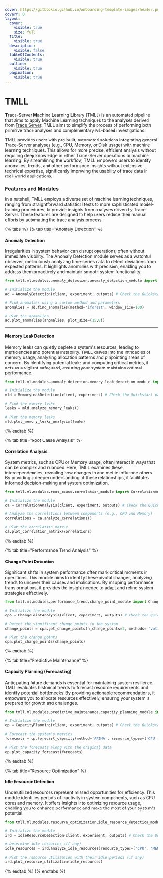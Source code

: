 ```yaml
---
cover: https://gitbookio.github.io/onboarding-template-images/header.png
coverY: 0
layout:
  cover:
    visible: true
    size: full
  title:
    visible: true
  description:
    visible: false
  tableOfContents:
    visible: true
  outline:
    visible: true
  pagination:
    visible: true
---
```


# TMLL

**T**race-Server **M**achine **L**earning **L**ibrary (TMLL) is an automated pipeline that aims to apply Machine Learning techniques to the analyses derived from [Trace Server](https://github.com/eclipse-cdt-cloud/trace-server-protocol). TMLL aims to simplify the process of performing both primitive trace analyses and complementary ML-based investigations.

TMLL provides users with pre-built, automated solutions integrating general Trace-Server analyses (e.g., CPU, Memory, or Disk usage) with machine learning techniques. This allows for more precise, efficient analysis without requiring deep knowledge in either Trace-Server operations or machine learning. By streamlining the workflow, TMLL empowers users to identify anomalies, trends, and other performance insights without extensive technical expertise, significantly improving the usability of trace data in real-world applications.

### Features and Modules

In a nutshell, TMLL employs a diverse set of machine learning techniques, ranging from straightforward statistical tests to more sophisticated model-training procedures, to provide insights from analyses driven by Trace Server. These features are designed to help users reduce their manual efforts by automating the trace analysis process.

{% tabs %}
{% tab title="Anomaly Detection" %}
#### Anomaly Detection

Irregularities in system behavior can disrupt operations, often without immediate visibility. The Anomaly Detection module serves as a watchful observer, meticulously analyzing time-series data to detect deviations from expected patterns. It highlights anomalies with precision, enabling you to address them proactively and maintain smooth system functionality.

```python
from tmll.ml.modules.anomaly_detection.anomaly_detection_module import AnomalyDetection

# Initialize the module
ad = AnomalyDetection(client, experiment, outputs) # Check the Quickstart page to see what are these variables

# Find anomalies using a custom method and parameters
anomalies = ad.find_anomalies(method='iforest', window_size=100)

# Plot the anomalies
ad.plot_anomalies(anomalies, plot_size=(15,8))
```

***

#### Memory Leak Detection

Memory leaks can quietly deplete a system's resources, leading to inefficiencies and potential instability.  TMLL delves into the intricacies of memory usage, analyzing allocation patterns and pinpointing areas of concern. By identifying potential leaks and computing critical metrics, it acts as a vigilant safeguard, ensuring your system maintains optimal performance.

```python
from tmll.ml.modules.anomaly_detection.memory_leak_detection_module import MemoryLeakDetection

# Initialize the module
mld = MemoryLeakDetection(client, experiment) # Check the Quickstart page to see what are these variables

# Find the memory leaks
leaks = mld.analyze_memory_leaks()

# Plot the memory leaks
mld.plot_memory_leaks_analysis(leaks)
```
{% endtab %}

{% tab title="Root Cause Analysis" %}
#### Correlation Analysis

System metrics, such as CPU or Memory usage, often interact in ways that can be complex and nuanced. Here, TMLL examines these interdependencies, revealing how changes in one metric influence others. By providing a deeper understanding of these relationships, it facilitates informed decision-making and system optimization.

```python
from tmll.ml.modules.root_cause.correlation_module import CorrelationAnalysis

# Initialize the module
ca = CorrelationAnalysis(client, experiment, outputs) # Check the Quickstart page to see what are these variables

# Analyze the correlations between components (e.g., CPU and Memory)
correlations = ca.analyze_correlations()

# Plot the correlation matrix
ca.plot_correlation_matrix(correlations)
```
{% endtab %}

{% tab title="Performance Trend Analysis" %}
#### Change Point Detection

Significant shifts in system performance often mark critical moments in operations. This module aims to identify these pivotal changes, analyzing trends to uncover their causes and implications. By mapping performance transformations, it provides the insight needed to adapt and refine system strategies effectively.

```python
from tmll.ml.modules.performance_trend.change_point_module import ChangePointAnalysis

# Initialize the module
cpa = ChangePointAnalysis(client, experiment, outputs) # Check the Quickstart page to see what are these variables

# Detect the significant change points in the system
change_points = cpa.get_change_points(n_change_points=2, methods=['voting', 'pca'])

# Plot the change points
cpa.plot_change_points(change_points)
```
{% endtab %}

{% tab title="Predictive Maintenance" %}
#### Capacity Planning (Forecasting)

Anticipating future demands is essential for maintaining system resilience. TMLL evaluates historical trends to forecast resource requirements and identify potential bottlenecks. By providing actionable recommendations, it empowers you to allocate resources effectively, ensuring your system is prepared for growth and challenges.

```python
from tmll.ml.modules.predictive_maintenance.capacity_planning_module import CapacityPlanning

# Initialize the module
cp = CapacityPlanning(client, experiment, outputs) # Check the Quickstart page to see what are these variables

# Forecast the system's metrics
forecasts = cp.forecast_capacity(method='ARIMA', resource_types=['CPU', 'DISK'])

# Plot the forecasts along with the original data
cp.plot_capacity_forecast(forecasts)
```
{% endtab %}

{% tab title="Resource Optimization" %}
#### Idle Resource Detection

Underutilized resources represent missed opportunities for efficiency. This module identifies periods of inactivity in system components, such as CPU cores and memory. It offers insights into optimizing resource usage, enabling you to enhance performance and make the most of your system's potential.

```python
from tmll.ml.modules.resource_optimization.idle_resource_detection_module import IdleResourceDetection

# Initialize the module
ird = IdleResourceDetection(client, experiment, outputs) # Check the Quickstart page to see what are these variables

# Determine idle resources (if any)
idle_resources = ird.analyze_idle_resources(resource_types=['CPU', 'MEMORY'], cpu_idle_threshold=30, memory_idle_threshold=10*1024*1024)

# Plot the resource utilization with their idle periods (if any)
ird.plot_resource_utilization(idle_resources)
```
{% endtab %}
{% endtabs %}
